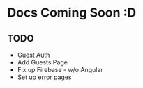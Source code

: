 # Docs Coming Soon :D

## TODO

- Guest Auth
- Add Guests Page
- Fix up Firebase - w/o Angular
- Set up error pages